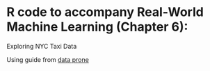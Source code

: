 # R code to accompany Real-World Machine Learning (Chapter 6): 
Exploring NYC Taxi Data

Using guide from [data prone][1]

[1]: http://padamson.github.io/r/ggplot2/dplyr/fread/2017/04/22/rwml-R-chapter-6-nyc-taxi-eda.html?utm_source=feedburner&utm_medium=feed&utm_campaign=Feed%3A+DataProne-R+%28data+prone+-+R%29

